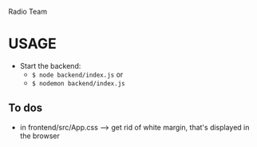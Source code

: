 Radio Team


# USAGE



- Start the backend:
    - `$ node backend/index.js`
                or
    - `$ nodemon backend/index.js`


## To dos

- in frontend/src/App.css --> get rid of white margin, that's displayed in the browser